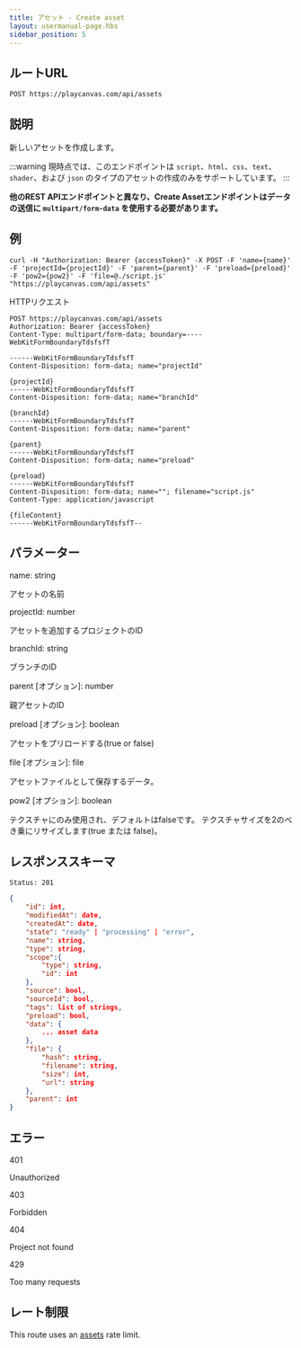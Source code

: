 ```yaml
---
title: アセット - Create asset
layout: usermanual-page.hbs
sidebar_position: 5
---
```


## ルートURL

```none
POST https://playcanvas.com/api/assets
```

## 説明

新しいアセットを作成します。

:::warning
現時点では、このエンドポイントは `script`、`html`、`css`、`text`、`shader`、および `json` のタイプのアセットの作成のみをサポートしています。
:::

**他のREST APIエンドポイントと異なり、Create Assetエンドポイントはデータの送信に `multipart/form-data` を使用する必要があります。**

## 例

```none
curl -H "Authorization: Bearer {accessToken}" -X POST -F 'name={name}' -F 'projectId={projectId}' -F 'parent={parent}' -F 'preload={preload}' -F 'pow2={pow2}' -F 'file=@./script.js' "https://playcanvas.com/api/assets"
```

HTTPリクエスト

```text
POST https://playcanvas.com/api/assets
Authorization: Bearer {accessToken}
Content-Type: multipart/form-data; boundary=----WebKitFormBoundaryTdsfsfT

------WebKitFormBoundaryTdsfsfT
Content-Disposition: form-data; name="projectId"

{projectId}
------WebKitFormBoundaryTdsfsfT
Content-Disposition: form-data; name="branchId"

{branchId}
------WebKitFormBoundaryTdsfsfT
Content-Disposition: form-data; name="parent"

{parent}
------WebKitFormBoundaryTdsfsfT
Content-Disposition: form-data; name="preload"

{preload}
------WebKitFormBoundaryTdsfsfT
Content-Disposition: form-data; name=""; filename="script.js"
Content-Type: application/javascript

{fileContent}
------WebKitFormBoundaryTdsfsfT--
```
## パラメーター

<div class="params">
<div class="parameter"><span class="param">name: string</span><p>アセットの名前</p></div>
<div class="parameter"><span class="param">projectId: number</span><p>アセットを追加するプロジェクトのID</p></div>
<div class="parameter"><span class="param">branchId: string</span><p>ブランチのID</p></div>
<div class="parameter"><span class="param">parent [オプション]: number</span><p>親アセットのID</p></div>
<div class="parameter"><span class="param">preload [オプション]: boolean</span><p>アセットをプリロードする(true or false)</p></div>
<div class="parameter"><span class="param">file [オプション]: file</span><p>アセットファイルとして保存するデータ。</p></div>
<div class="parameter"><span class="param">pow2 [オプション]: boolean</span><p>テクスチャにのみ使用され、デフォルトはfalseです。 テクスチャサイズを2のべき乗にリサイズします(true または false)。</p></div>
</div>

## レスポンススキーマ

```none
Status: 201
```

```json
{
    "id": int,
    "modifiedAt": date,
    "createdAt": date,
    "state": "ready" | "processing" | "error",
    "name": string,
    "type": string,
    "scope":{
        "type": string,
        "id": int
    },
    "source": bool,
    "sourceId": bool,
    "tags": list of strings,
    "preload": bool,
    "data": {
        ... asset data
    },
    "file": {
        "hash": string,
        "filename": string,
        "size": int,
        "url": string
    },
    "parent": int
}
```

## エラー

<div class="params">
<div class="parameter"><span class="param">401</span><p>Unauthorized</p></div>
<div class="parameter"><span class="param">403</span><p>Forbidden</p></div>
<div class="parameter"><span class="param">404</span><p>Project not found</p></div>
<div class="parameter"><span class="param">429</span><p>Too many requests</p></div>
</div>

## レート制限

This route uses an [assets][1] rate limit.

[1]: /user-manual/api#rate-limiting
